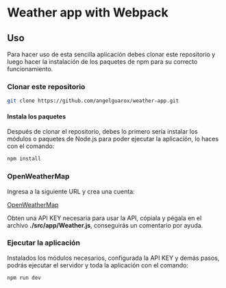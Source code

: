 # Weather app with Webpack

## Uso

Para hacer uso de esta sencilla aplicación debes clonar este repositorio y luego hacer la instalación de los paquetes de npm para su correcto funcionamiento.

### Clonar este repositorio

```bash
git clone https://github.com/angelguarox/weather-app.git
```

#### Instala los paquetes

Después de clonar el repositorio, debes lo primero sería instalar los módulos o paquetes de Node.js para poder ejecutar la aplicación, lo haces con el comando:

```bash
npm install
```

### OpenWeatherMap

Ingresa a la siguiente URL y crea una cuenta:

[OpenWeatherMap](https://openweathermap.org/)

Obten una API KEY necesaria para usar la API, cópiala y pégala en el archivo **./src/app/Weather.js**, conseguirás un comentario por ayuda.

### Ejecutar la aplicación

Instalados los módulos necesarios, configurada la API KEY y demás pasos, podrás ejecutar el servidor y toda la aplicación con el comando:

```bash
npm run dev
```

